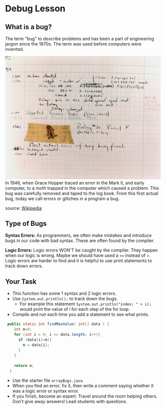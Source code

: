 # Debug Lesson

## What is a bug?
The term "bug" to describe problems and has been a part of engineering jargon since the 1870s. The term was used before computers were invented.

![Grace Hopper's Bug](imgs/bug.jpeg)
In 1946, when Grace Hopper traced an error in the Mark II, and early computer, to a moth trapped in the computer which caused a problem. This bug was carefully removed and taped to the log book. From this first actual bug, today we call errors or glitches in a program a bug.

source: [Wikipedia](https://en.wikipedia.org/wiki/Software_bug#:~:text=Operators%20traced%20an%20error%20in,in%20a%20program%20a%20bug.)

## Type of Bugs
**Syntax Errors:** As programmers, we often make mistakes and introduce bugs in our code with bad syntax. These are often found by the compiler. 

**Logic Errors:** Logic errors WON'T be caught by the compiler. They happen when our logic is wrong. Maybe we should have used a `>=` instead of `>`. Logic errors are harder to find and it is helpful to use print statements to track down errors. 

## Your Task
* This function has some 1 syntax and 2 logic errors.
* Use `System.out.println();` to track down the bugs.
  * For example this statement `System.out.println("index: " + i);` would print the value of i for each step of the for loop.
* Compile and run each time you add a statement to see what prints. 

```java
 public static int findMaxValue( int[] data ) {
    int m=0;  
    for (int i = 0; i >= data.length; i++){
      if (data[i]<m){
        m = data{i};
      }
    }

    return m;
  }
```

* Use the starter file `arrayBugs.java`.
* When you find an error, fix it, then write a comment saying whether it was a logic error or syntax error.
* If you finish, become an expert. Travel around the room helping others. Don't give away answers! Lead students with questions.
  
  
 
  
